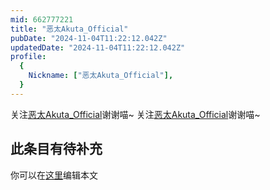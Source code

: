 ```yaml
---
mid: 662777221
title: "恶太Akuta_Official"
pubDate: "2024-11-04T11:22:12.042Z"
updatedDate: "2024-11-04T11:22:12.042Z"
profile:
  {
    Nickname: ["恶太Akuta_Official"],
  }
---
```


关注[恶太Akuta_Official](https://space.bilibili.com/662777221)谢谢喵~ 关注[恶太Akuta_Official](https://space.bilibili.com/662777221)谢谢喵~

## 此条目有待补充
你可以在[这里](https://github.com/Yuhanawa/VTuber.ICU/edit/master/src/content/v/恶太Akuta_Official/index.md)编辑本文
